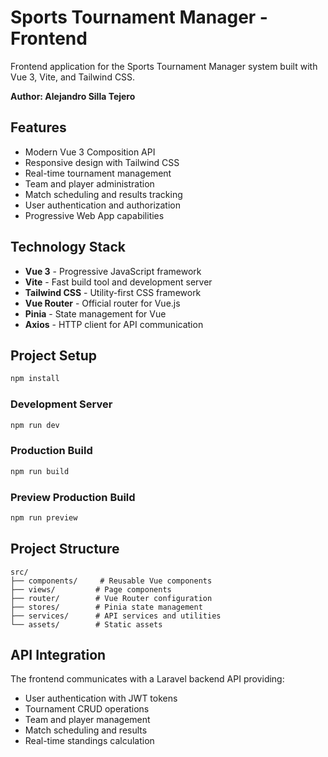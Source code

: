 # Sports Tournament Manager - Frontend

Frontend application for the Sports Tournament Manager system built with Vue 3, Vite, and Tailwind CSS.

**Author: Alejandro Silla Tejero**

## Features

- Modern Vue 3 Composition API
- Responsive design with Tailwind CSS
- Real-time tournament management
- Team and player administration
- Match scheduling and results tracking
- User authentication and authorization
- Progressive Web App capabilities

## Technology Stack

- **Vue 3** - Progressive JavaScript framework
- **Vite** - Fast build tool and development server
- **Tailwind CSS** - Utility-first CSS framework
- **Vue Router** - Official router for Vue.js
- **Pinia** - State management for Vue
- **Axios** - HTTP client for API communication

## Project Setup

```sh
npm install
```

### Development Server

```sh
npm run dev
```

### Production Build

```sh
npm run build
```

### Preview Production Build

```sh
npm run preview
```

## Project Structure

```
src/
├── components/     # Reusable Vue components
├── views/         # Page components
├── router/        # Vue Router configuration
├── stores/        # Pinia state management
├── services/      # API services and utilities
└── assets/        # Static assets
```

## API Integration

The frontend communicates with a Laravel backend API providing:
- User authentication with JWT tokens
- Tournament CRUD operations
- Team and player management
- Match scheduling and results
- Real-time standings calculation
